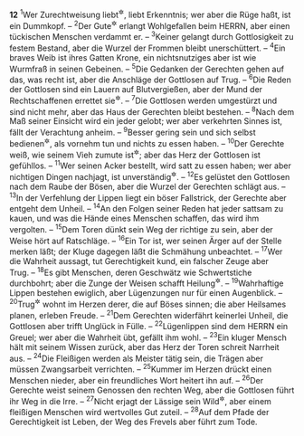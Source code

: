 __12__
<sup>1</sup>Wer Zurechtweisung liebt<sup title="= willig hinnimmt">&#x2732;</sup>, liebt Erkenntnis; wer aber die Rüge haßt, ist ein Dummkopf. –
<sup>2</sup>Der Gute<sup title="oder: Gütige">&#x2732;</sup> erlangt Wohlgefallen beim HERRN, aber einen tückischen Menschen verdammt er. –
<sup>3</sup>Keiner gelangt durch Gottlosigkeit zu festem Bestand, aber die Wurzel der Frommen bleibt unerschüttert. –
<sup>4</sup>Ein braves Weib ist ihres Gatten Krone, ein nichtsnutziges aber ist wie Wurmfraß in seinen Gebeinen. –
<sup>5</sup>Die Gedanken der Gerechten gehen auf das, was recht ist, aber die Anschläge der Gottlosen auf Trug. –
<sup>6</sup>Die Reden der Gottlosen sind ein Lauern auf Blutvergießen, aber der Mund der Rechtschaffenen errettet sie<sup title="d.h. die Bedrängten">&#x2732;</sup>. –
<sup>7</sup>Die Gottlosen werden umgestürzt und sind nicht mehr, aber das Haus der Gerechten bleibt bestehen. –
<sup>8</sup>Nach dem Maß seiner Einsicht wird ein jeder gelobt; wer aber verkehrten Sinnes ist, fällt der Verachtung anheim. –
<sup>9</sup>Besser gering sein und sich selbst bedienen<sup title="oder: sein Auskommen haben">&#x2732;</sup>, als vornehm tun und nichts zu essen haben. –
<sup>10</sup>Der Gerechte weiß, wie seinem Vieh zumute ist<sup title="oder: was sein Vieh bedarf">&#x2732;</sup>; aber das Herz der Gottlosen ist gefühllos. –
<sup>11</sup>Wer seinen Acker bestellt, wird satt zu essen haben; wer aber nichtigen Dingen nachjagt, ist unverständig<sup title="oder: wird reichlich Armut haben; vgl. 28,19">&#x2732;</sup>. –
<sup>12</sup>Es gelüstet den Gottlosen nach dem Raube der Bösen, aber die Wurzel der Gerechten schlägt aus. –
<sup>13</sup>In der Verfehlung der Lippen liegt ein böser Fallstrick, der Gerechte aber entgeht dem Unheil. –
<sup>14</sup>An den Folgen seiner Reden hat jeder sattsam zu kauen, und was die Hände eines Menschen schaffen, das wird ihm vergolten. –
<sup>15</sup>Dem Toren dünkt sein Weg der richtige zu sein, aber der Weise hört auf Ratschläge. –
<sup>16</sup>Ein Tor ist, wer seinen Ärger auf der Stelle merken läßt; der Kluge dagegen läßt die Schmähung unbeachtet. –
<sup>17</sup>Wer die Wahrheit aussagt, tut Gerechtigkeit kund, ein falscher Zeuge aber Trug. –
<sup>18</sup>Es gibt Menschen, deren Geschwätz wie Schwertstiche durchbohrt; aber die Zunge der Weisen schafft Heilung<sup title="oder: ist wie ein Heilkraut">&#x2732;</sup>. –
<sup>19</sup>Wahrhaftige Lippen bestehen ewiglich, aber Lügenzungen nur für einen Augenblick. –
<sup>20</sup>Trug<sup title="oder: Tücke">&#x2732;</sup> wohnt im Herzen derer, die auf Böses sinnen; die aber Heilsames planen, erleben Freude. –
<sup>21</sup>Dem Gerechten widerfährt keinerlei Unheil, die Gottlosen aber trifft Unglück in Fülle. –
<sup>22</sup>Lügenlippen sind dem HERRN ein Greuel; wer aber die Wahrheit übt, gefällt ihm wohl. –
<sup>23</sup>Ein kluger Mensch hält mit seinem Wissen zurück, aber das Herz der Toren schreit Narrheit aus. –
<sup>24</sup>Die Fleißigen werden als Meister tätig sein, die Trägen aber müssen Zwangsarbeit verrichten. –
<sup>25</sup>Kummer im Herzen drückt einen Menschen nieder, aber ein freundliches Wort heitert ihn auf. –
<sup>26</sup>Der Gerechte weist seinem Genossen den rechten Weg, aber die Gottlosen führt ihr Weg in die Irre. –
<sup>27</sup>Nicht erjagt der Lässige sein Wild<sup title="?">&#x2732;</sup>, aber einem fleißigen Menschen wird wertvolles Gut zuteil. –
<sup>28</sup>Auf dem Pfade der Gerechtigkeit ist Leben, der Weg des Frevels aber führt zum Tode.